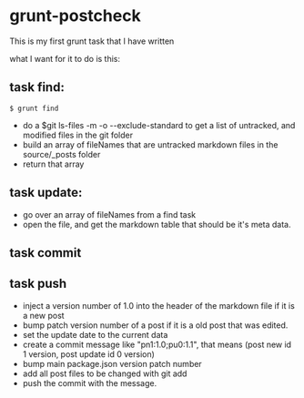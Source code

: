 # grunt-postcheck

This is my first grunt task that I have written

what I want for it to do is this:

## task find:

```
$ grunt find
```

* do a $git ls-files -m -o --exclude-standard to get a list of untracked, and modified files in the git folder
* build an array of fileNames that are untracked markdown files in the source/_posts folder
* return that array

## task update:

* go over an array of fileNames from a find task
* open the file, and get the markdown table that should be it's meta data.

## task commit

## task push

* inject a version number of 1.0 into the header of the markdown file if it is a new post
* bump patch version number of a post if it is a old post that was edited.
* set the update date to the current data
* create a commit message like "pn1:1.0;pu0:1.1", that means (post new id 1 version, post update id 0 version)
* bump main package.json version patch number
* add all post files to be changed with git add
* push the commit with the message.